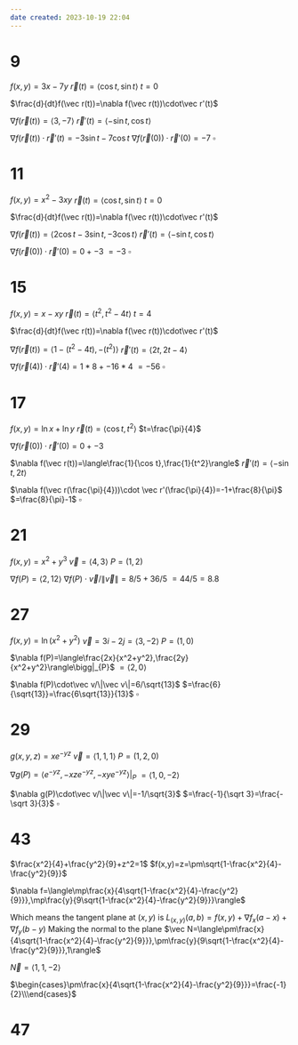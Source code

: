 ```yaml
---
date created: 2023-10-19 22:04
---
```


# 9

$f(x,y)=3x-7y$
$\vec r(t)=\langle\cos t,\sin t\rangle$
$t=0$

$\frac{d}{dt}f(\vec r(t))=\nabla f(\vec r(t))\cdot\vec r'(t)$

$\nabla f(\vec r(t))=\langle3,-7\rangle$
$\vec r'(t)=\langle-\sin t,\cos t\rangle$

$\nabla f(\vec r(t))\cdot \vec r'(t)=-3\sin t-7\cos t$
$\nabla f(\vec r(0))\cdot \vec r'(0)=-7$
$\square$

# 11

$f(x,y)=x^2-3xy$
$\vec r(t)=\langle\cos t,\sin t\rangle$
$t=0$

$\frac{d}{dt}f(\vec r(t))=\nabla f(\vec r(t))\cdot\vec r'(t)$

$\nabla f(\vec r(t))=\langle2\cos t-3\sin t,-3\cos t\rangle$
$\vec r'(t)=\langle-\sin t,\cos t\rangle$

$\nabla f(\vec r(0))\cdot \vec r'(0)=0+-3$
$=-3$
$\square$

# 15

$f(x,y)=x-xy$
$\vec r(t)=\langle t^2,t^2-4t\rangle$
$t=4$

$\frac{d}{dt}f(\vec r(t))=\nabla f(\vec r(t))\cdot\vec r'(t)$

$\nabla f(\vec r(t))=\langle1-(t^2-4t),-(t^2)\rangle$
$\vec r'(t)=\langle2t,2t-4\rangle$

$\nabla f(\vec r(4))\cdot \vec r'(4)=1*8+-16*4$
$=-56$
$\square$

# 17

$f(x,y)=\ln x+\ln y$
$\vec r(t)=\langle\cos t,t^2\rangle$
$t=\frac{\pi}{4}$

$\nabla f(\vec r(0))\cdot \vec r'(0)=0+-3$

$\nabla f(\vec r(t))=\langle\frac{1}{\cos t},\frac{1}{t^2}\rangle$
$\vec r'(t)=\langle-\sin t,2t\rangle$

$\nabla f(\vec r(\frac{\pi}{4}))\cdot \vec r'(\frac{\pi}{4})=-1+\frac{8}{\pi}$
$=\frac{8}{\pi}-1$
$\square$

# 21

$f(x,y)=x^2+y^3$
$\vec v=\langle 4,3\rangle$
$P=(1,2)$

$\nabla f(P)=\langle2,12\rangle$
$\nabla f(P)\cdot\vec v/\|\vec v\|=8/5+36/5$
$=44/5=8.8$

# 27

$f(x,y)=\ln(x^2+y^2)$
$\vec v=3i-2j=\langle3,-2\rangle$
$P=(1,0)$

$\nabla f(P)=\langle\frac{2x}{x^2+y^2},\frac{2y}{x^2+y^2}\rangle\bigg|_{P}$
$=\langle2,0\rangle$

$\nabla f(P)\cdot\vec v/\|\vec v\|=6/\sqrt{13}$
$=\frac{6}{\sqrt{13}}=\frac{6\sqrt{13}}{13}$
$\square$

# 29

$g(x,y,z)=xe^{-yz}$
$\vec v=\langle1,1,1\rangle$
$P=(1,2,0)$

$\nabla g(P)=\langle e^{-yz},-xze^{-yz},-xye^{-yz}\rangle\bigg|_P$
$=\langle 1,0,-2\rangle$

$\nabla g(P)\cdot\vec v/\|\vec v\|=-1/\sqrt{3}$
$=\frac{-1}{\sqrt 3}=\frac{-\sqrt 3}{3}$
$\square$

# 43

$\frac{x^2}{4}+\frac{y^2}{9}+z^2=1$
$f(x,y)=z=\pm\sqrt{1-\frac{x^2}{4}-\frac{y^2}{9}}$

$\nabla f=\langle\mp\frac{x}{4\sqrt{1-\frac{x^2}{4}-\frac{y^2}{9}}},\mp\frac{y}{9\sqrt{1-\frac{x^2}{4}-\frac{y^2}{9}}}\rangle$

Which means the tangent plane at $(x,y)$ is
$L_{(x,y)}(a,b)=f(x,y)+\nabla f_x(a-x)+\nabla f_y(b-y)$
Making the normal to the plane
$\vec N=\langle\pm\frac{x}{4\sqrt{1-\frac{x^2}{4}-\frac{y^2}{9}}},\pm\frac{y}{9\sqrt{1-\frac{x^2}{4}-\frac{y^2}{9}}},1\rangle$

$\vec N=\langle1,1,-2\rangle$

$\begin{cases}\pm\frac{x}{4\sqrt{1-\frac{x^2}{4}-\frac{y^2}{9}}}=\frac{-1}{2}\\\end{cases}$

# 47
